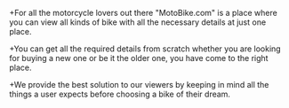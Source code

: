 +For all the motorcycle lovers out there "MotoBike.com" is a place where you can view all kinds of bike with all the necessary details at just one place.

+You can get all the required details from scratch whether you are looking for buying a new one or be it the older one, you have come to the right place.

+We provide the best solution to our viewers by keeping in mind all the things a user expects before choosing a bike of their dream.
